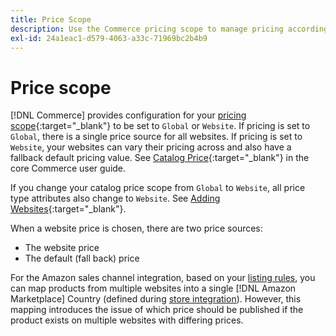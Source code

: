 ```yaml
---
title: Price Scope
description: Use the Commerce pricing scope to manage pricing according to multiple websites or globally.
exl-id: 24a1eac1-d579-4063-a33c-71969bc2b4b9
---
```

# Price scope

[!DNL Commerce] provides configuration for your [pricing scope](https://docs.magento.com/user-guide/configuration/catalog/catalog.html#price){:target="_blank"} to be set to `Global` or `Website`. If pricing is set to `Global`, there is a single price source for all websites. If pricing is set to `Website`, your websites can vary their pricing across and also have a fallback default pricing value. See [Catalog Price](https://docs.magento.com/user-guide/configuration/catalog/catalog.html#price){:target="_blank"} in the core Commerce user guide.

If you change your catalog price scope from `Global` to `Website`, all price type attributes also change to `Website`. See [Adding Websites](https://docs.magento.com/user-guide/stores/stores-all-create-website.html){:target="_blank"}.

When a website price is chosen, there are two price sources:

- The website price
- The default (fall back) price

For the Amazon sales channel integration, based on your [listing rules](./listing-rules.md), you can map products from multiple websites into a single [!DNL Amazon Marketplace] Country (defined during [store integration](./store-integration.md)). However, this mapping introduces the issue of which price should be published if the product exists on multiple websites with differing prices.
